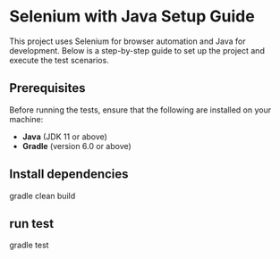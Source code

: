 # Selenium with Java Setup Guide

This project uses Selenium for browser automation and Java for development. Below is a step-by-step guide to set up the project and execute the test scenarios.

## Prerequisites

Before running the tests, ensure that the following are installed on your machine:

  - **Java** (JDK 11 or above)
 - **Gradle** (version 6.0 or above)


## Install dependencies
gradle clean build

## run test
gradle test